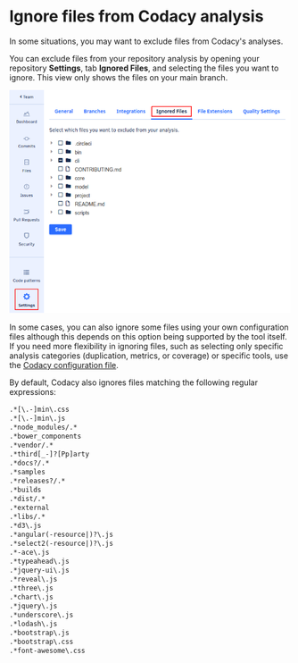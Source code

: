 # Ignore files from Codacy analysis

In some situations, you may want to exclude files from Codacy's analyses.

You can exclude files from your repository analysis by opening your repository **Settings**, tab **Ignored Files**, and selecting the files you want to ignore. This view only shows the files on your main branch. 

![](/images/mceclip0.png)

In some cases, you can also ignore some files using your own configuration files although this depends on this option being supported by the tool itself. If you need more flexibility in ignoring files, such as selecting only specific analysis categories (duplication, metrics, or coverage) or specific tools, use the [Codacy configuration file](/hc/en-us/articles/115002130625-Codacy-Configuration-File).

By default, Codacy also ignores files matching the following regular expressions:

    .*[\.-]min\.css
    .*[\.-]min\.js
    .*node_modules/.*
    .*bower_components
    .*vendor/.*
    .*third[_-]?[Pp]arty
    .*docs?/.*
    .*samples
    .*releases?/.*
    .*builds
    .*dist/.*
    .*external
    .*libs/.*
    .*d3\.js
    .*angular(-resource|)?\.js
    .*select2(-resource|)?\.js
    .*-ace\.js
    .*typeahead\.js
    .*jquery-ui\.js
    .*reveal\.js
    .*three\.js
    .*chart\.js
    .*jquery\.js
    .*underscore\.js
    .*lodash\.js
    .*bootstrap\.js
    .*bootstrap\.css
    .*font-awesome\.css
